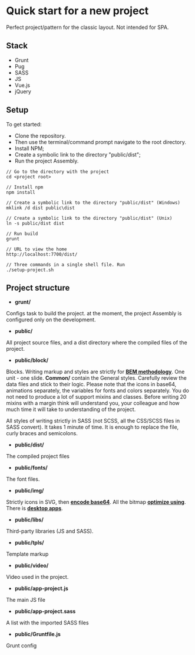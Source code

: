 # Quick start for a new project #
Perfect project/pattern for the classic layout. Not intended for SPA.

## Stack ##
- Grunt
- Pug
- SASS
- JS
- Vue.js
- jQuery

## Setup ##

To get started:
- Clone the repository.
- Then use the terminal/command prompt navigate to the root directory.
- Install NPM;
- Create a symbolic link to the directory "public/dist";
- Run the project Assembly.

```
// Go to the directory with the project
cd <project root>
```
```
// Install npm
npm install
```
```
// Create a symbolic link to the directory "public/dist" (Windows)
mklink /d dist public\dist
```
```
// Create a symbolic link to the directory "public/dist" (Unix)
ln -s public/dist dist
```
```
// Run build
grunt
```
```
// URL to view the home
http://localhost:7700/dist/
```
```
// Three commands in a single shell file. Run
./setup-project.sh
```

## Project structure ##

- **grunt/**

Configs task to build the project. at the moment, the project Assembly is configured only on the development.
- **public/**

All project source files, and a dist directory where the compiled files of the project.

- **public/block/**

Blocks. Writing markup and styles are strictly for **[BEM methodology](https://ru.bem.info/methodology/quick-start/)**.
One unit - one slide. **Common/** contain the General styles. Carefully review the data files and stick to their logic.
Please note that the icons in base64, animations separately, the variables for fonts and colors separately. You do not need to produce a lot of support mixins and classes.
Before writing 20 mixins with a margin think will understand you, your colleague and how much time it will take to
understanding of the project.

All styles of writing strictly in SASS (not SCSS, all the CSS/SCSS files in SASS convert). It takes 1 minute of time. It is enough to replace the file, curly braces and semicolons.

- **public/dist/**

The compiled project files

- **public/fonts/**

The font files.

- **public/img/**

Strictly icons in SVG, then **[encode base64](https://www.base64-image.de)**.
All the bitmap **[optimize using](https://tinypng.com)**.
There is **[desktop apps](https://github.com/kyleduo/TinyPNG4Mac)**.

- **public/libs/**

Third-party libraries (JS and SASS).

- **public/tpls/**

Template markup

- **public/video/**

Video used in the project.

- **public/app-project.js**

The main JS file

- **public/app-project.sass**

A list with the imported SASS files

- **public/Gruntfile.js**

Grunt сonfig
